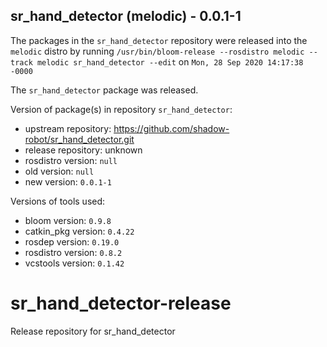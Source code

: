 ## sr_hand_detector (melodic) - 0.0.1-1

The packages in the `sr_hand_detector` repository were released into the `melodic` distro by running `/usr/bin/bloom-release --rosdistro melodic --track melodic sr_hand_detector --edit` on `Mon, 28 Sep 2020 14:17:38 -0000`

The `sr_hand_detector` package was released.

Version of package(s) in repository `sr_hand_detector`:

- upstream repository: https://github.com/shadow-robot/sr_hand_detector.git
- release repository: unknown
- rosdistro version: `null`
- old version: `null`
- new version: `0.0.1-1`

Versions of tools used:

- bloom version: `0.9.8`
- catkin_pkg version: `0.4.22`
- rosdep version: `0.19.0`
- rosdistro version: `0.8.2`
- vcstools version: `0.1.42`


# sr_hand_detector-release
Release repository for sr_hand_detector
